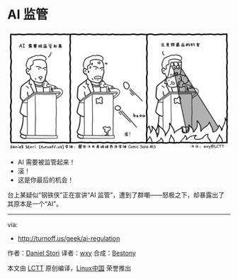 AI 监管
===============

![AI Regulation](https://github.com/LCTT/newcomic/raw/master/published/turnoff.us/ai-regulation/ai-regulation.png)

- AI 需要被监管起来！
- 滚！
- 这是你最后的机会！

台上某疑似“钢铁侠”正在宣讲“AI 监管”，遭到了群嘲——怒极之下，却暴露出了其原本是一个“AI”。

---
via:
 - http://turnoff.us/geek/ai-regulation

作者：[Daniel Stori][a]
译者：[wxy](https://github.com/wxy)
合成：[Bestony](https://github.com/Bestony)

本文由 [LCTT](https://github.com/LCTT/TranslateProject) 原创编译，[Linux中国](https://linux.cn/) 荣誉推出

[a]:http://turnoff.us/about/
